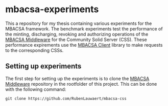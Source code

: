 # mbacsa-experiments
This a repository for my thesis containing various experiments for the MBACSA framework. The benchmark experiments test the performance of the minting, discharging, revoking and authorizing operations of the [MBACSA Middleware](https://github.com/RubenLauwaert/mbacsa-css) for the Community Solid Server (CSS). These performance expirements use the [MBACSA Client](https://github.com/RubenLauwaert/mbacsa-client) library to make requests to the corresponding CSSs.

## Setting up experiments
The first step for setting up the experiments is to clone the [MBACSA Middleware](https://github.com/RubenLauwaert/mbacsa-css) repository in the rootfolder of this project. This can be done with the following command:

```git clone https://github.com/RubenLauwaert/mbacsa-css```



